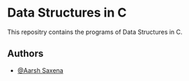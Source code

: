 
# Data Structures in C

This repositry contains the programs of Data Structures in C. 


## Authors

- [@Aarsh Saxena](https://www.github.com/octokatherine)

